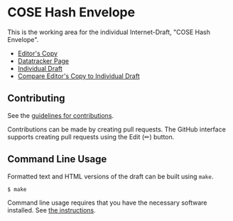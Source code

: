 # COSE Hash Envelope

This is the working area for the individual Internet-Draft, "COSE Hash Envelope".

* [Editor's Copy](https://OR13.github.io/draft-steele-cose-hash-envelope/#go.draft-steele-cose-hash-envelope.html)
* [Datatracker Page](https://datatracker.ietf.org/doc/draft-steele-cose-hash-envelope)
* [Individual Draft](https://datatracker.ietf.org/doc/html/draft-steele-cose-hash-envelope)
* [Compare Editor's Copy to Individual Draft](https://OR13.github.io/draft-steele-cose-hash-envelope/#go.draft-steele-cose-hash-envelope.diff)


## Contributing

See the
[guidelines for contributions](https://github.com/OR13/draft-steele-cose-hash-envelope/blob/main/CONTRIBUTING.md).

Contributions can be made by creating pull requests.
The GitHub interface supports creating pull requests using the Edit (✏) button.


## Command Line Usage

Formatted text and HTML versions of the draft can be built using `make`.

```sh
$ make
```

Command line usage requires that you have the necessary software installed.  See
[the instructions](https://github.com/martinthomson/i-d-template/blob/main/doc/SETUP.md).

